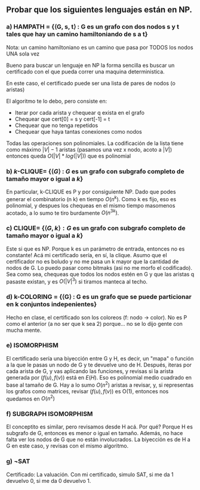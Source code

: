 ## Probar que los siguientes lenguajes están en NP.

### a) HAMPATH = {⟨G, s, t⟩ : G es un grafo con dos nodos s y t tales que hay un camino hamiltoniando de s a t}

Nota: un camino hamiltoniano es un camino que pasa por TODOS los nodos UNA sola vez

Bueno para buscar un lenguaje en NP la forma sencilla es buscar un certificado con el que pueda correr una maquina deterministica.

En este caso, el certificado puede ser una lista de pares de nodos (o aristas)

El algoritmo te lo debo, pero consiste en:
- Iterar por cada arista y chequear q exista en el grafo
- Chequear que cert[0] = s y cert[-1] = t
- Chequear que no tenga repetidos 
- Chequear que haya tantas conexiones como nodos

Todas las operaciones son polinomiales. La codificación de la lista tiene como máximo $|V|-1$ aristas (pasamos una vez x nodo, acoto a $|V|$) entonces queda $O(|V| * log(|V|))$ que es polinomial

### b) $k$-CLIQUE= {$⟨G⟩$ : $G$ es un grafo con subgrafo completo de tamaño mayor o igual a $k$}

En particular, k-CLIQUE es P y por consiguiente NP. Dado que podes generar el combinatorio (n k) en tiempo $O(n^k)$. Como k es fijo, eso es polinomial, y despues los chequeas en el mismo tiempo masomenos acotado, a lo sumo te tiro burdamente $O(n^{3k})$.

### c) CLIQUE= {$⟨G, k⟩ : G$ es un grafo con subgrafo completo de tamaño mayor o igual a $k$}

Este si que es NP. Porque k es un parámetro de entrada, entonces no es constante! Acá mi certificado sería, en sí, la clique. Asumo que el certificador no es boludo y no me pasa un k mayor que la cantidad de nodos de G. Lo puedo pasar como bitmaks (asi no me morfo el codificado). Sea como sea, chequeas que todos los nodos estén en G y que las aristas q pasaste existan, y es $O(|V|^3)$ si tiramos manteca al techo.

### d) k-COLORING = {⟨G⟩ : G es un grafo que se puede particionar en k conjuntos indepenientes}

Hecho en clase, el certificado son los coloreos (f: nodo -> color). No es P como el anterior (a no ser que k sea 2) porque... no se lo dijo gente con mucha mente.

### e) ISOMORPHISM

El certificado sería una biyección entre G y H, es decir, un "mapa" o función a la que le pasas un nodo de G y te devuelve uno de H.  Después, iteras por cada arista de G, y vas aplicando las funciones, y revisas si la arista generada por $(f(u), f(v))$ está en $E(H)$. Eso es polinomial medio cuadrado en base al tamaño de G. Hay a lo sumo $O(n^2)$ aristas a revisar, y, si representas los grafos como matrices, revisar $(f(u), f(v))$ es O(1), entonces nos quedamos en $O(n^2)$

### f) SUBGRAPH ISOMORPHISM

El conceptito es similar, pero revisamos desde H acá. Por qué? Porque H es subgrafo de G, entonces es menor o igual en tamaño. Además, no hace falta ver los nodos de G que no están involucrados. La biyección es de H a G en este caso, y revisas con el mismo algoritmo. 

### g) $\neg$SAT

Certificado: La valuación.
Con mi certificado, simulo SAT, si me da 1 devuelvo 0, si me da 0 devuelvo 1.
